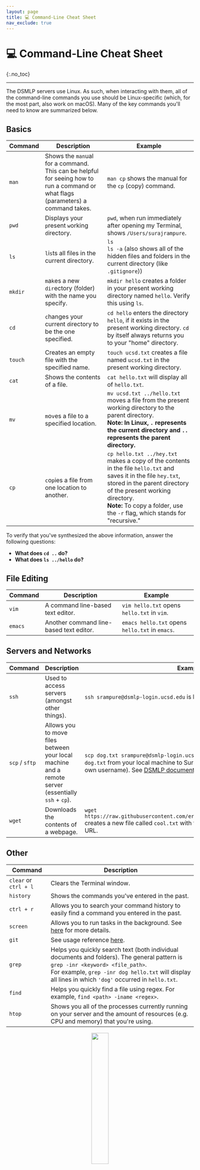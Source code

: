 ```yaml
---
layout: page
title: 💻 Command-Line Cheat Sheet
nav_exclude: true
---
```


# 💻 Command-Line Cheat Sheet
{:.no_toc}

---

The DSMLP servers use Linux. As such, when interacting with them, all of the command-line commands you use should be Linux-specific (which, for the most part, also work on macOS). Many of the key commands you'll need to know are summarized below.

## Basics

| Command | Description | Example |
| --- | --- | --- | 
| `man` | Shows the `man`ual for a command. This can be helpful for seeing how to run a command or what flags (parameters) a command takes. | `man cp` shows the manual for the `cp` (copy) command. |
| `pwd` | Displays your `p`resent `w`orking `d`irectory. | `pwd`, when run immediately after opening my Terminal, shows `/Users/surajrampure`.  |
| `ls` | `l`i`s`ts all files in the current directory. | `ls` <br> `ls -a` (also shows all of the hidden files and folders in the current directory (like `.gitignore`)) |
| `mkdir` | `m`a`k`es a new `dir`ectory (folder) with the name you specify. | `mkdir hello` creates a folder in your present working directory named `hello`. Verify this using `ls`. |
| `cd` | `c`hanges your current `d`irectory to be the one specified. | `cd hello` enters the directory `hello`, if it exists in the present working directory. `cd` by itself always returns you to your "home" directory. |
| `touch` | Creates an empty file with the specified name. | `touch ucsd.txt` creates a file named `ucsd.txt` in the present working directory. |
| `cat` | Shows the contents of a file. | `cat hello.txt` will display all of `hello.txt`. |
| `mv` | `m`o`v`es a file to a specified location. | `mv ucsd.txt ../hello.txt` moves a file from the present working directory to the parent directory. <br> **Note: In Linux, `.` represents the current directory and `..` represents the parent directory.** |
| `cp` | `c`o`p`ies a file from one location to another. | `cp hello.txt ../hey.txt` makes a copy of the contents in the file `hello.txt` and saves it in the file `hey.txt`, stored in the parent directory of the present working directory. <br> **Note:** To copy a folder, use the `-r` flag, which stands for "recursive." |

To verify that you've synthesized the above information, answer the following questions: 
- **What does `cd ..` do?**
- **What does `ls ../hello` do?**

## File Editing

| Command | Description | Example |
| --- | --- | --- |
| `vim` | A command line-based text editor. | `vim hello.txt` opens `hello.txt` in `vim`. |
| `emacs` | Another command line-based text editor. | `emacs hello.txt` opens `hello.txt` in `emacs`.|


## Servers and Networks

| Command | Description | Example |
| --- | --- | --- |
| `ssh` | Used to access servers (amongst other things). | `ssh srampure@dsmlp-login.ucsd.edu` is how Suraj accesses DSMLP. |
| `scp` / `sftp` | Allows you to move files between your local machine and a remote server (essentially `ssh` + `cp`). | `scp dog.txt srampure@dsmlp-login.ucsd.edu:test.txt` copies the file `dog.txt` from your local machine to Suraj's DSMLP drive (replace with your own username). See [DSMLP documentation](https://support.ucsd.edu/services?id=kb_article_view&sysparm_article=KB0032277&sys_kb_id=a8457b3787451558947a0fa8cebb352d) for more.
| `wget` | Downloads the contents of a webpage. | `wget https://raw.githubusercontent.com/ericmichael/cooltxt/master/cool.txt` creates a new file called `cool.txt` with the contents of the aforementioned URL. |


## Other

| Command | Description |
| --- | --- |
| `clear` or `ctrl + l` | Clears the Terminal window. |
| `history` | Shows the commands you've entered in the past. |
| `ctrl + r` | Allows you to search your command history to easily find a command you entered in the past. |
| `screen`  | Allows you to run tasks in the background. See [here](https://www.geeksforgeeks.org/screen-command-in-linux-with-examples/) for more details. |
| `git` | See usage reference [here](https://docs.github.com/en/get-started/quickstart/set-up-git). |
| `grep` | Helps you quickly search text (both individual documents and folders). The general pattern is `grep -inr <keyword> <file_path>`. <br> For example, `grep -inr dog hello.txt` will display all lines in which `'dog'` occurred in `hello.txt`. |
| `find` | Helps you quickly find a file using regex. For example, `find <path> -iname <regex>`. |
| `htop` | Shows you all of the processes currently running on your server and the amount of resources (e.g. CPU and memory) that you're using. |

<center>

<img src="../assets/images/fire.png" width="30%"><br>

(<a href="https://www.instagram.com/p/8N8J8wRgPq/?utm_source=ig_web_copy_link">source</a>)

</center>

If you have any feedback for this page, let us know!